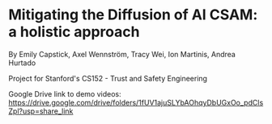 # Mitigating the Diffusion of AI CSAM: a holistic approach
By Emily Capstick, Axel Wennström, Tracy Wei, Ion Martinis, Andrea Hurtado

Project for Stanford's CS152 - Trust and Safety Engineering

Google Drive link to demo videos: https://drive.google.com/drive/folders/1fUV1ajuSLYbAOhqyDbUGxOo_pdClsZpl?usp=share_link
